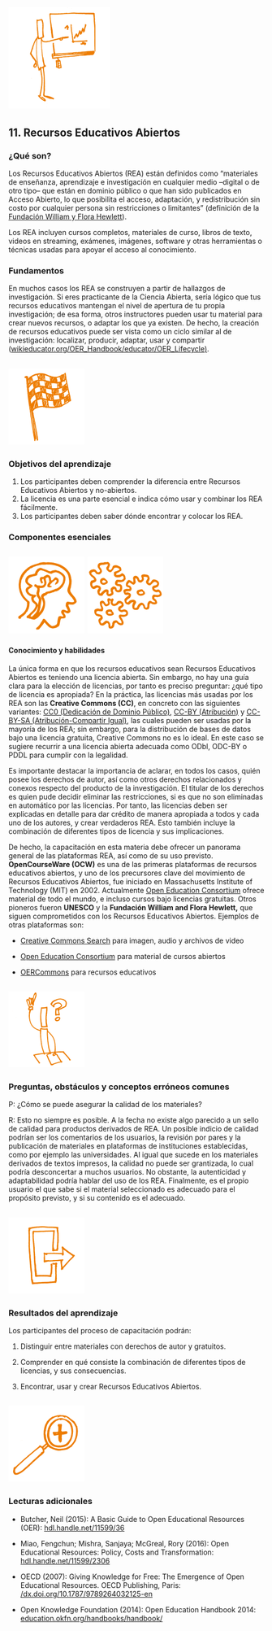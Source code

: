 ## <img src="../Images/Icons/open_education.png" width="200" height="200" />
## 11. Recursos Educativos Abiertos

### ¿Qué son?

Los Recursos Educativos Abiertos (REA) están definidos como “materiales de enseñanza, aprendizaje e investigación en cualquier medio –digital o de otro tipo– que están en dominio público o que han sido publicados en Acceso Abierto, lo que posibilita el acceso, adaptación, y redistribución sin costo por cualquier persona sin restricciones o limitantes” (definición de la [Fundación William y Flora Hewlett](https://www.hewlett.org/strategy/open-educational-resources/)).

Los REA incluyen cursos completos, materiales de curso, libros de texto, videos en streaming, exámenes, imágenes, software y otras herramientas o técnicas usadas para apoyar el acceso al conocimiento. 

### Fundamentos

En muchos casos los REA se construyen a partir de hallazgos de investigación. Si eres practicante de la Ciencia Abierta, sería lógico que tus recursos educativos mantengan el nivel de apertura de tu propia investigación; de esa forma, otros instructores pueden usar tu material para crear nuevos recursos, o adaptar los que ya existen. De hecho, la creación de recursos educativos puede ser vista como un ciclo similar al de investigación: localizar, producir, adaptar, usar y compartir ([wikieducator.org/OER_Handbook/educator/OER_Lifecycle](http://wikieducator.org/OER_Handbook/educator/OER_Lifecycle)[)](http://wikieducator.org/OER_Handbook/educator/OER_Lifecycle).

## <img src="../Images/Icons/finish.png" width="150" height="150" />
### Objetivos del aprendizaje

1. Los participantes deben comprender la diferencia entre Recursos Educativos Abiertos y no-abiertos.
2. La licencia es una parte esencial e indica cómo usar y combinar los REA fácilmente.
3. Los participantes deben saber dónde encontrar y colocar los REA. 

### Componentes esenciales 
## <img src="../Images/Icons/brain.png" width="150" height="150" /> <img src="../Images/Icons/gears.png" width="150" height="150" />
#### Conocimiento y habilidades

La única forma en que los recursos educativos sean Recursos Educativos Abiertos es teniendo una licencia abierta. Sin embargo, no hay una guía clara para la elección de licencias, por tanto es preciso preguntar: ¿qué tipo de licencia es apropiada? En la práctica, las licencias más usadas por los REA son las **Creative Commons (CC)**, en concreto con las siguientes variantes: [CC0 (Dedicación de Dominio Público)](https://creativecommons.org/publicdomain/zero/1.0/), [CC-BY (Atribución)](https://creativecommons.org/licenses/by/4.0/) y [CC-BY-SA (Atribución-Compartir Igual)](https://creativecommons.org/licenses/by-sa/4.0/), las cuales pueden ser usadas por la mayoría de los REA; sin embargo, para la distribución de bases de datos bajo una licencia gratuita, Creative Commons no es lo ideal. En este caso se sugiere recurrir a una licencia abierta adecuada como ODbl, ODC-BY o PDDL para cumplir con la legalidad. 

Es importante destacar la importancia de aclarar, en todos los casos, quién posee los derechos de autor, así como otros derechos relacionados y conexos respecto del producto de la investigación. El titular de los derechos es quien pude decidir eliminar las restricciones, si es que no son eliminadas en automático por las licencias. Por tanto, las licencias deben ser explicadas en detalle para dar crédito de manera apropiada a todos y cada uno de los autores, y crear verdaderos REA. Esto también incluye la combinación de diferentes tipos de licencia y sus implicaciones. 

De hecho, la capacitación en esta materia debe ofrecer un panorama general de las plataformas REA, así como de su uso previsto.
**OpenCourseWare (OCW)** es una de las primeras plataformas de recursos educativos abiertos, y uno de los precursores clave del movimiento de Recursos Educativos Abiertos, fue iniciado en Massachusetts Institute of Technology (MIT) en 2002. Actualmente [Open Education Consortium](http://www.oeconsortium.org) ofrece material de todo el mundo, e incluso cursos bajo licencias gratuitas. Otros pioneros fueron **UNESCO** y la **Fundación William and Flora Hewlett,** que siguen comprometidos con los Recursos Educativos Abiertos. Ejemplos de otras plataformas son:

- [Creative Commons Search](https://search.creativecommons.org/) para imagen, audio y archivos de video

- [Open Education Consortium](http://www.oeconsortium.org) para material de cursos abiertos

- [OERCommons](https://www.oercommons.org/) para recursos educativos

## <img src="../Images/Icons/questions.png" width="150" height="150" />
### Preguntas, obstáculos y conceptos erróneos comunes

P: ¿Cómo se puede asegurar la calidad de los materiales?

R: Esto no siempre es posible. A la fecha no existe algo parecido a un sello de calidad para productos derivados de REA. Un posible indicio de calidad podrían ser los comentarios de los usuarios, la revisión por pares y la publicación de materiales en plataformas de instituciones establecidas, como por ejemplo las universidades. Al igual que sucede en los materiales derivados de textos impresos, la calidad no puede ser grantizada, lo cual podría desconcertar a muchos usuarios. No obstante, la autenticidad y adaptabilidad podría hablar del uso de los REA. Finalmente, es el propio usuario el que sabe si el material seleccionado es adecuado para el propósito previsto, y si su contenido es el adecuado. 

## <img src="../Images/Icons/output.png" width="150" height="150" />
### Resultados del aprendizaje

Los participantes del proceso de capacitación podrán:

1. Distinguir entre materiales con derechos de autor y gratuitos. 

2. Comprender en qué consiste la combinación de diferentes tipos de licencias, y sus consecuencias.

3. Encontrar, usar y crear Recursos Educativos Abiertos. 

## <img src="../Images/Icons/magnifying_glass.png" width="150" height="150" />

### Lecturas adicionales
- Butcher, Neil (2015): A Basic Guide to Open Educational Resources (OER): [hdl.handle.net/11599/36](http://hdl.handle.net/11599/36)

- Miao, Fengchun; Mishra, Sanjaya; McGreal, Rory (2016): Open Educational Resources: Policy, Costs and Transformation: [hdl.handle.net/11599/2306](http://hdl.handle.net/11599/2306)

- OECD (2007): Giving Knowledge for Free: The Emergence of Open Educational Resources. OECD Publishing, Paris: [/dx.doi.org/10.1787/9789264032125-en](http://dx.doi.org/10.1787/9789264032125-en)

- Open Knowledge Foundation (2014): Open Education Handbook 2014: [education.okfn.org/handbooks/handbook/](https://education.okfn.org/handbooks/handbook/)
